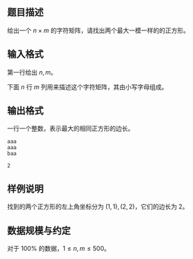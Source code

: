 ## 题目描述

给出一个 $n\times m$ 的字符矩阵，请找出两个最大一模一样的的正方形。

## 输入格式

第一行给出 $n,m$。

下面 $n$ 行 $m$ 列用来描述这个字符矩阵，其由小写字母组成。

## 输出格式

一行一个整数，表示最大的相同正方形的边长。


```input1
aaa
aaa
baa
```


```output1
2
```

## 样例说明

找到的两个正方形的左上角坐标分为 $(1,1),(2,2)$，它们的边长为 $2$。

## 数据规模与约定

对于 $100\%$ 的数据，$1\leq n,m\leq 500$。

